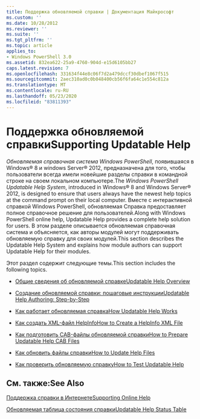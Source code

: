 ```yaml
---
title: Поддержка обновляемой справки | Документация Майкрософт
ms.custom: ''
ms.date: 10/28/2012
ms.reviewer: ''
ms.suite: ''
ms.tgt_pltfrm: ''
ms.topic: article
applies_to:
- Windows PowerShell 3.0
ms.assetid: 832ea622-25a9-4760-904d-e15d6105bb27
caps.latest.revision: 7
ms.openlocfilehash: 331634f44e8c06f7d2a479dccf30dbef1067f515
ms.sourcegitcommit: 2aec310ad0c0b048400cb56f6fa64c1e554c812a
ms.translationtype: MT
ms.contentlocale: ru-RU
ms.lasthandoff: 05/23/2020
ms.locfileid: "83811393"
---
```

# <a name="supporting-updatable-help"></a><span data-ttu-id="5b987-102">Поддержка обновляемой справки</span><span class="sxs-lookup"><span data-stu-id="5b987-102">Supporting Updatable Help</span></span>

<span data-ttu-id="5b987-103">*Обновляемая справочная система Windows PowerShell*, появившаяся в Windows® 8 и windows Server® 2012, предназначена для того, чтобы пользователи всегда имели новейшие разделы справки в командной строке на своем локальном компьютере.</span><span class="sxs-lookup"><span data-stu-id="5b987-103">The *Windows PowerShell Updatable Help System*, introduced in Windows® 8 and Windows Server® 2012, is designed to ensure that users always have the newest help topics at the command prompt on their local computer.</span></span> <span data-ttu-id="5b987-104">Вместе с интерактивной справкой Windows PowerShell, обновляемая Справка предоставляет полное справочное решение для пользователей.</span><span class="sxs-lookup"><span data-stu-id="5b987-104">Along with Windows PowerShell online help, Updatable Help provides a complete help solution for users.</span></span> <span data-ttu-id="5b987-105">В этом разделе описывается обновляемая справочная система и объясняется, как авторы модулей могут поддерживать обновляемую справку для своих модулей.</span><span class="sxs-lookup"><span data-stu-id="5b987-105">This section describes the Updatable Help System and explains how module authors can support Updatable Help for their modules.</span></span>

<span data-ttu-id="5b987-106">Этот раздел содержит следующие темы.</span><span class="sxs-lookup"><span data-stu-id="5b987-106">This section includes the following topics.</span></span>

- [<span data-ttu-id="5b987-107">Общие сведения об обновляемой справке</span><span class="sxs-lookup"><span data-stu-id="5b987-107">Updatable Help Overview</span></span>](./updatable-help-overview.md)

- [<span data-ttu-id="5b987-108">Создание обновляемой справки: пошаговые инструкции</span><span class="sxs-lookup"><span data-stu-id="5b987-108">Updatable Help Authoring: Step-by-Step</span></span>](./updatable-help-authoring-step-by-step.md)

- [<span data-ttu-id="5b987-109">Как работает обновляемая справка</span><span class="sxs-lookup"><span data-stu-id="5b987-109">How Updatable Help Works</span></span>](./how-updatable-help-works.md)

- [<span data-ttu-id="5b987-110">Как создать XML-файл HelpInfo</span><span class="sxs-lookup"><span data-stu-id="5b987-110">How to Create a HelpInfo XML File</span></span>](./how-to-create-a-helpinfo-xml-file.md)

- [<span data-ttu-id="5b987-111">Как подготовить CAB-файлы обновляемой справки</span><span class="sxs-lookup"><span data-stu-id="5b987-111">How to Prepare Updatable Help CAB Files</span></span>](./how-to-prepare-updatable-help-cab-files.md)

- [<span data-ttu-id="5b987-112">Как обновить файлы справки</span><span class="sxs-lookup"><span data-stu-id="5b987-112">How to Update Help Files</span></span>](./how-to-update-help-files.md)

- [<span data-ttu-id="5b987-113">Как проверить обновляемую справку</span><span class="sxs-lookup"><span data-stu-id="5b987-113">How to Test Updatable Help</span></span>](./how-to-test-updatable-help.md)

## <a name="see-also"></a><span data-ttu-id="5b987-114">См. также:</span><span class="sxs-lookup"><span data-stu-id="5b987-114">See Also</span></span>

[<span data-ttu-id="5b987-115">Поддержка справки в Интернете</span><span class="sxs-lookup"><span data-stu-id="5b987-115">Supporting Online Help</span></span>](./supporting-online-help.md)

[<span data-ttu-id="5b987-116">Обновляемая таблица состояния справки</span><span class="sxs-lookup"><span data-stu-id="5b987-116">Updatable Help Status Table</span></span>](https://www.microsoft.com/en-us/itpro/windows)
